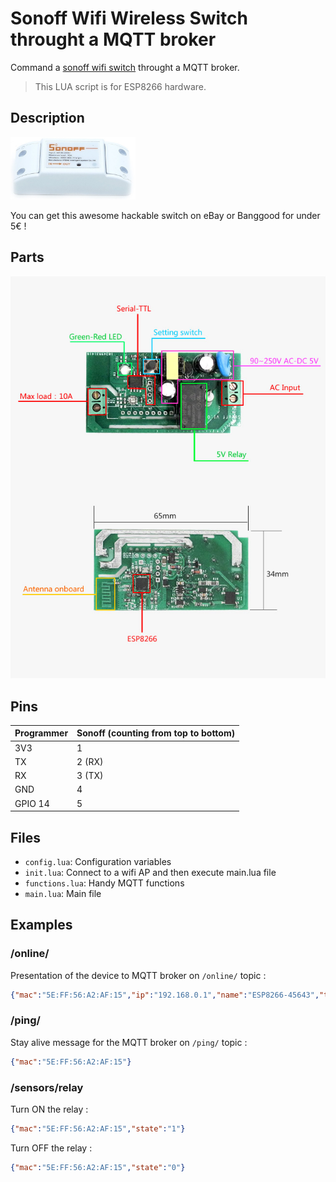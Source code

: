 # Sonoff Wifi Wireless Switch throught a MQTT broker

Command a [sonoff wifi switch](https://www.itead.cc/sonoff-wifi-wireless-switch.html) throught a MQTT broker.

> This LUA script is for ESP8266 hardware.

## Description

<img src="https://github.com/Wifsimster/sonoff-mqtt/blob/master/sonoff_wifi_switch.jpg" alt="Switch" width="200px"/>

You can get this awesome hackable switch on eBay or Banggood for under 5€ !

## Parts

<img src="https://github.com/Wifsimster/sonoff-mqtt/blob/master/sonoff-parts.jpg" alt="Parts"/>

## Pins

Programmer | Sonoff (counting from top to bottom)
-------- | --------
3V3 | 1
TX	| 2 (RX)
RX	| 3 (TX)
GND	| 4
GPIO 14 | 5

## Files

* ``config.lua``: Configuration variables
* ``init.lua``: Connect to a wifi AP and then execute main.lua file
* ``functions.lua``: Handy MQTT functions
* ``main.lua``: Main file

## Examples

### /online/

Presentation of the device to MQTT broker on `/online/` topic :
```json
{"mac":"5E:FF:56:A2:AF:15","ip":"192.168.0.1","name":"ESP8266-45643","type":"switch"}
```

### /ping/

Stay alive message for the MQTT broker on `/ping/` topic :
```json
{"mac":"5E:FF:56:A2:AF:15"}
```

### /sensors/relay

Turn ON the relay :
```json
{"mac":"5E:FF:56:A2:AF:15","state":"1"}
```

Turn OFF the relay :
```json
{"mac":"5E:FF:56:A2:AF:15","state":"0"}
```
